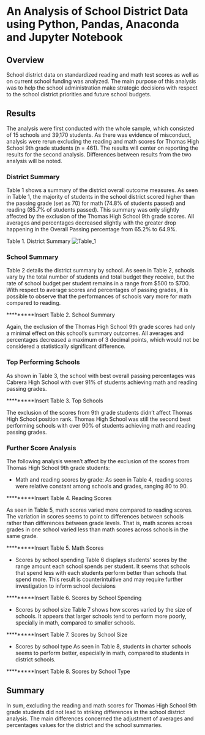 # An Analysis of School District Data using Python, Pandas, Anaconda and Jupyter Notebook

## Overview
School district data on standardized reading and math test scores as well as on current school funding was analyzed. The main purpose of this analysis was to help the school administration make strategic decisions with respect to the school district priorities and future school budgets.

## Results
The analysis were first conducted with the whole sample, which consisted of 15 schools and 39,170 students. As there was evidence of misconduct, analysis were rerun excluding the reading and math scores for Thomas High School 9th grade students (n = 461). The results will center on reporting the results for the second analysis. Differences between results from the two analysis will be noted.

### District Summary
Table 1 shows a summary of the district overall outcome measures. As seen in Table 1, the majority of students in the school district scored higher than the passing grade (set as 70) for math (74.8% of students passed) and reading (85.7% of students passed). This summary was only slightly affected by the exclusion of the Thomas High School 9th grade scores. All averages and percentages decreased slightly with the greater drop happening in the Overall Passing percentage from 65.2% to 64.9%. 

Table 1. District Summary
![Table_1](https://user-images.githubusercontent.com/89421440/141709118-a9831008-3dcf-4028-81aa-edacde135e44.png)

### School Summary 
Table 2 details the district summary by school. As seen in Table 2, schools vary by the total number of students and total budget they receive, but the rate of school budget per student remains in a range from $500 to $700. With respect to average scores and percentages of passing grades, it is possible to observe that the performances of schools vary more for math compared to reading.

*********Insert Table 2. School Summary

Again, the exclusion of the Thomas High School 9th grade scores had only a minimal effect on this school’s summary outcomes. All averages and percentages decreased a maximum of 3 decimal points, which would not be considered a statistically significant difference.

### Top Performing Schools 
As shown in Table 3, the school with best overall passing percentages was Cabrera High School with over 91% of students achieving math and reading passing grades.

*********Insert Table 3. Top Schools

The exclusion of the scores from 9th grade students didn’t affect Thomas High School position rank. Thomas High School was still the second best performing schools with over 90% of students achieving math and reading passing grades.

### Further Score Analysis
The following analysis weren’t affect by the exclusion of the scores from Thomas High School 9th grade students:
	
- Math and reading scores by grade:
As seen in Table 4, reading scores were relative constant among schools and grades, ranging 80 to 90.

*********Insert Table 4. Reading Scores

As seen in Table 5, math scores varied more compared to reading scores. The variation in scores seems to point to differences between schools rather than differences between grade levels. That is, math scores across grades in one school varied less than math scores across schools in the same grade.

 *********Insert Table 5. Math Scores

- Scores by school spending
Table 6 displays students’ scores by the range amount each school spends per student. It seems that schools that spend less with each students perform better than schools that spend more. This result is counterintuitive and may require further investigation to inform school decisions

 *********Insert Table 6. Scores by School Spending

- Scores by school size
Table 7 shows how scores varied by the size of schools. It appears that larger schools tend to perform more poorly, specially in math, compared to smaller schools.

 *********Insert Table 7. Scores by School Size

- Scores by school type
As seen in Table 8, students in charter schools seems to perform  better, especially in math, compared to students in district schools.

 *********Insert Table 8. Scores by School Type

## Summary
In sum, excluding the reading and math scores for Thomas High School 9th grade students did not lead to striking differences in the school district analysis. The main differences concerned the adjustment of averages and percentages values for the district and the school summaries.
